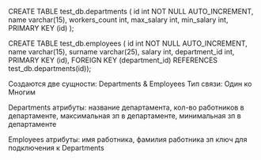 CREATE TABLE test_db.departments (
id int NOT NULL AUTO_INCREMENT,
name varchar(15),
workers_count int,
max_salary int,
min_salary int,
PRIMARY KEY (id)
);

CREATE TABLE test_db.employees (
id int NOT NULL AUTO_INCREMENT,
name varchar(15),
surname varchar(25),
salary int,
department_id int,
PRIMARY KEY (id),
FOREIGN KEY (department_id) REFERENCES test_db.departments(id));

Создаются две сущности: Departments & Employees
Тип связи: Один ко Многим

Departments атрибуты: название департамента, 
            кол-во работников в департаменте,
            максимальная зп в департаменте,
            минимальная зп в департаменте

Employees атрибуты: имя работника,
                фамилия работника
                зп
                ключ для подключения к Departments